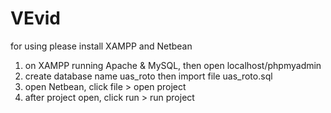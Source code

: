 # VEvid
for using please install XAMPP and Netbean

1. on XAMPP running Apache & MySQL, then open localhost/phpmyadmin
2. create database name uas_roto then import file uas_roto.sql
3. open Netbean, click file > open project 
4. after project open, click run > run project
